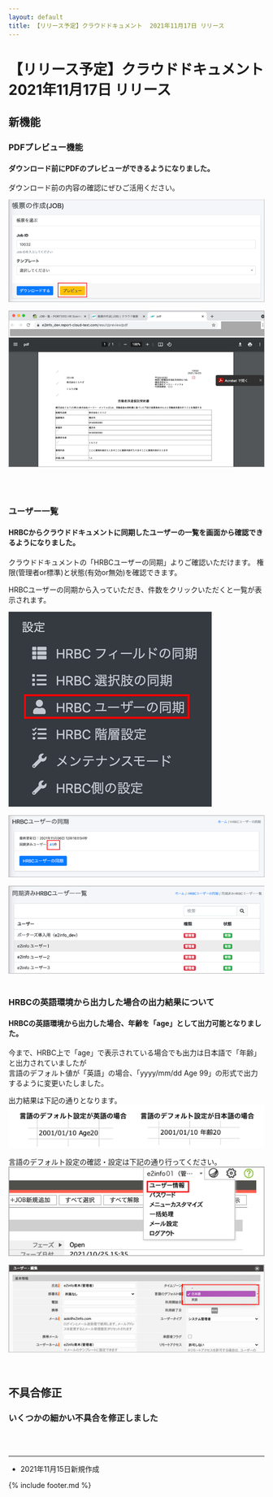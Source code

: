 ```yaml
---
layout: default
title: 【リリース予定】クラウドドキュメント  2021年11月17日 リリース
---
```


# 【リリース予定】クラウドドキュメント  2021年11月17日 リリース  

## 新機能

### PDFプレビュー機能
#### ダウンロード前にPDFのプレビューができるようになりました。<br>
ダウンロード前の内容の確認にぜひご活用ください。

![プレビュー](images/20211104/1104_5.png)

![プレビューのPDF](images/20211104/1104_4.png)

<br>
<br>

### ユーザー一覧
#### HRBCからクラウドドキュメントに同期したユーザーの一覧を画面から確認できるようになりました。<br>
クラウドドキュメントの「HRBCユーザーの同期」よりご確認いただけます。
権限(管理者or標準)と状態(有効or無効)を確認できます。

HRBCユーザーの同期から入っていただき、件数をクリックいただくと一覧が表示されます。

![HRBCユーザーの同期](images/20211117/1117_3.png)

![件数を押下](images/20211117/1117_2.png)

![ユーザー一覧](images/20211117/1117_1.png)
<br>
<br>

### HRBCの英語環境から出力した場合の出力結果について
#### HRBCの英語環境から出力した場合、年齢を「age」として出力可能となりました。<br>
今まで、HRBC上で「age」で表示されている場合でも出力は日本語で「年齢」と出力されていましたが<br>
言語のデフォルト値が「英語」の場合、「yyyy/mm/dd Age 99」の形式で出力するように変更いたしました。

出力結果は下記の通りとなります。<br>
![言語別出力結果](images/20211117/1117_6.png)


言語のデフォルト設定の確認・設定は下記の通り行ってください。
![HRBCユーザー情報](images/20211117/1117_4.png)

![HRBCユーザーの同期](images/20211117/1117_5.png)


<br>

## 不具合修正　

### いくつかの細かい不具合を修正しました

<br><br>

-----
* 2021年11月15日新規作成

{% include footer.md %}

